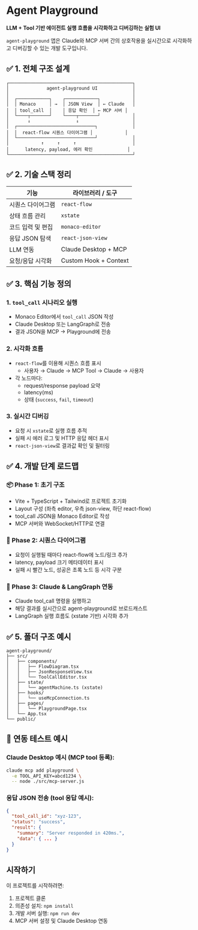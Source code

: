 # Agent Playground

**LLM + Tool 기반 에이전트 실행 흐름을 시각화하고 디버깅하는 실험 UI**

`agent-playground` 앱은 Claude와 MCP 서버 간의 상호작용을 실시간으로 시각화하고 디버깅할 수 있는 개발 도구입니다.

## ✅ 1. 전체 구조 설계

```
┌──────────────────────────────────────────────┐
│              agent-playground UI             │
│                                              │
│  ┌────────────┐    ┌────────────┐            │
│  │ Monaco     │ →  │ JSON View  │ ← Claude   │
│  │ tool_call  │    │ 응답 확인  │ ← MCP 서버 │
│  └────┬───────┘    └────┬───────┘            │
│       ↓                 ↓                    │
│  ┌─────────────────────────────┐             │
│  │  react-flow 시퀀스 다이어그램 │            │
│  └─────────────────────────────┘             │
│            ↑     ↑     ↑                     │
│      latency, payload, 에러 확인             │
└──────────────────────────────────────────────┘
```

## ✅ 2. 기술 스택 정리

| 기능 | 라이브러리 / 도구 |
|------|------------------|
| 시퀀스 다이어그램 | `react-flow` |
| 상태 흐름 관리 | `xstate` |
| 코드 입력 및 편집 | `monaco-editor` |
| 응답 JSON 탐색 | `react-json-view` |
| LLM 연동 | Claude Desktop + MCP |
| 요청/응답 시각화 | Custom Hook + Context |

## ✅ 3. 핵심 기능 정의

### 1. `tool_call` 시나리오 실행
* Monaco Editor에서 `tool_call` JSON 작성
* Claude Desktop 또는 LangGraph로 전송
* 결과 JSON을 MCP → Playground에 전송

### 2. 시각화 흐름
* `react-flow`를 이용해 시퀀스 흐름 표시
   * 사용자 → Claude → MCP Tool → Claude → 사용자
* 각 노드마다:
   * request/response payload 요약
   * latency(ms)
   * 상태 (`success`, `fail`, `timeout`)

### 3. 실시간 디버깅
* 요청 시 `xstate`로 실행 흐름 추적
* 실패 시 에러 로그 및 HTTP 응답 헤더 표시
* `react-json-view`로 결과값 확인 및 필터링

## ✅ 4. 개발 단계 로드맵

### 📦 Phase 1: 초기 구조
* Vite + TypeScript + Tailwind로 프로젝트 초기화
* Layout 구성 (좌측 editor, 우측 json-view, 하단 react-flow)
* tool_call JSON을 Monaco Editor로 작성
* MCP 서버와 WebSocket/HTTP로 연결

### 🔁 Phase 2: 시퀀스 다이어그램
* 요청이 실행될 때마다 react-flow에 노드/링크 추가
* latency, payload 크기 메타데이터 표시
* 실패 시 빨간 노드, 성공은 초록 노드 등 시각 구분

### 🧪 Phase 3: Claude & LangGraph 연동
* Claude tool_call 명령을 실행하고
* 해당 결과를 실시간으로 agent-playground로 브로드캐스트
* LangGraph 실행 흐름도 (xstate 기반) 시각화 추가

## ✅ 5. 폴더 구조 예시

```
agent-playground/
├── src/
│   ├── components/
│   │   ├── FlowDiagram.tsx
│   │   ├── JsonResponseView.tsx
│   │   └── ToolCallEditor.tsx
│   ├── state/
│   │   └── agentMachine.ts (xstate)
│   ├── hooks/
│   │   └── useMcpConnection.ts
│   ├── pages/
│   │   └── PlaygroundPage.tsx
│   └── App.tsx
└── public/
```

## 🔧 연동 테스트 예시

### Claude Desktop 예시 (MCP tool 등록):

```bash
claude mcp add playground \
  -e TOOL_API_KEY=abcd1234 \
  -- node ./src/mcp-server.js
```

### 응답 JSON 전송 (tool 응답 예시):

```json
{
  "tool_call_id": "xyz-123",
  "status": "success",
  "result": {
    "summary": "Server responded in 420ms.",
    "data": { ... }
  }
}
```

## 시작하기

이 프로젝트를 시작하려면:

1. 프로젝트 클론
2. 의존성 설치: `npm install`
3. 개발 서버 실행: `npm run dev`
4. MCP 서버 설정 및 Claude Desktop 연동